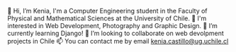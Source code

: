 👋 Hi, I’m Kenia, I'm a Computer Engineering student in the Faculty of Physical and Mathematical Sciences at the University of Chile.
👀 I'm interested in Web Development, Photography and Graphic Design.
🌱 I’m currently learning Django!
💞️ I’m looking to collaborate on web devolpment projects in Chile 
📫 You can contact me by email kenia.castillo@ug.uchile.cl

<!---
keniacst/keniacst is a ✨ special ✨ repository because its `README.md` (this file) appears on your GitHub profile.
You can click the Preview link to take a look at your changes.
--->
